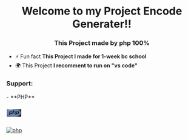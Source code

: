 <h1 align="center">Welcome to my Project Encode Generater!!</h1>
<h3 align="center">This Project made by php 100%</h3>

- ⚡ Fun fact **This Project I made for 1-week bc school**
- 🌍 This Project **I recomment to run on "vs code"**

<h3 align="left">Support:</h3>
- **PHP**
<p align="left"> <a href="https://www.php.net" target="_blank" rel="noreferrer"> <img src="https://raw.githubusercontent.com/devicons/devicon/master/icons/php/php-original.svg" alt="php" width="40" height="40"/> </a> </p>
<p align="left"> <a href="https://www.php.net" target="_blank" rel="noreferrer"> <img src="https://media.istockphoto.com/photos/very-closeup-view-of-amazing-domestic-pet-in-mirror-round-fashion-is-picture-id1281804798?b=1&k=20&m=1281804798&s=170667a&w=0&h=HIWbeaP_cQSngCz7l9t3xwyE2eyzVgIy3K6xIqPhJQA=" alt="php" width="1000" height="1000"/> </a> </p>
